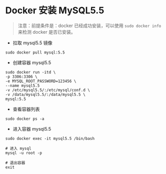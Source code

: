 # Docker 安装 MySQL5.5

> 注意：前提条件是：docker 已经成功安装，可以使用 `sudo docker info` 来检测 docker 是否已安装。

- 拉取 mysql5.5 镜像
```
sudo docker pull mysql:5.5
```
- 创建容器 mysql5.5
```
sudo docker run -itd \
-p 3306:3306 \
-e MYSQL_ROOT_PASSWORD=123456 \
--name mysql5.5
-v /etc/mysql5.5/:/etc/mysql/conf.d \
-v /data/mysql5.5/:/data/mysql5.5 \
mysql:5.5
```
- 查看容器列表
```
sudo docker ps -a
```
- 进入容器 mysql5.5
```
sudo docker exec -it mysql5.5 /bin/bash

# 进入 mysql
mysql -u root -p

# 退出容器
exit
```

